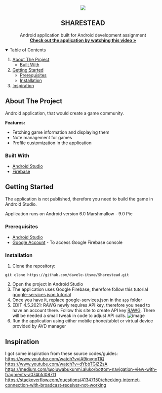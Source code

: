 <!-- INTRODUCTION -->
<br />
<p align="center">
  <a href ="https://www.youtube.com/watch?v=Pb1qB4GzyJk">
    <img src="https://img.youtube.com/vi/Pb1qB4GzyJk/0.jpg"/>
  </a>
  <h2 align="center">SHARESTEAD</h2>
  <p align="center">
  Android application built for Android development assignment
    <br />
    <a href="https://youtu.be/Pb1qB4GzyJk"><strong>Check out the application by watching this video »</strong></a>
    <br />
  </p>
</p>

<!-- TABLE OF CONTENTS -->
<details open="open">
  <summary>Table of Contents</summary>
  <ol>
    <li>
      <a href="#about-the-project">About The Project</a>
      <ul>
        <li><a href="#built-with">Built With</a></li>
      </ul>
    </li>
    <li>
      <a href="#getting-started">Getting Started</a>
      <ul>
        <li><a href="#prerequisites">Prerequisites</a></li>
        <li><a href="#installation">Installation</a></li>
      </ul>
    </li>
    <li>
       <a href="#inspiration">Inspiration</a>
    </li>
  </ol>
</details>

<!-- ABOUT THE PROJECT -->
## About The Project

Android application, that would create a game community.

<strong>Features:</strong>
* Fetching game information and displaying them
* Note management for games
* Profile customization in the application

### Built With

* [Android Studio](https://developer.android.com/studio)
* [Firebase](https://firebase.google.com/)

<!-- GETTING STARTED -->
## Getting Started

The application is not published, therefore you need to build the game in Android Studio.

Application runs on Android version 6.0 Marshmallow - 9.0 Pie

### Prerequisites

* [Android Studio](https://developer.android.com/studio)
* [Google Account](https://console.firebase.google.com/u/0/) - To access Google Firebase console

### Installation

1. Clone the repository:
  ```
 git clone https://github.com/davele-itsme/Sharestead.git
  ```
2. Open the project in Android Studio
3. The application uses Google Firebase, therefore follow this tutorial [google-services.json tutorial](https://www.youtube.com/watch?v=kts-yg-2vkg)
4. Once you have it, replace google-services.json in the `app` folder
5. EDIT 4.5.2021: RAWG newly requires API key, therefore you need to have an account there. Follow this site to create API key [RAWG](https://rawg.io/apidocs). There will be needed a small tweak in code to adjust API calls.
![image](https://user-images.githubusercontent.com/42817904/117043931-1d70a100-ad0e-11eb-8029-63168151715b.png)
7. Run the application using either mobile phone/tablet or virtual device provided by AVD manager

## Inspiration
I got some inspiration from these source codes/guides: <br />
https://www.youtube.com/watch?v=iA9iqygq11Q <br />
https://www.youtube.com/watch?v=dYbbTGiZ2sA <br />
https://medium.com/@oluwabukunmi.aluko/bottom-navigation-view-with-fragments-a074bfd08711
https://stackoverflow.com/questions/41347150/checking-internet-connection-with-broadcast-receiver-not-working
